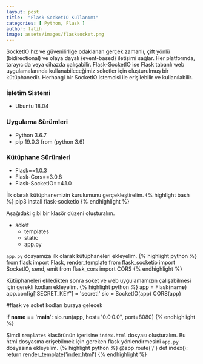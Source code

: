 ```yaml
---
layout: post
title:  "Flask-SocketIO Kullanımı"
categories: [ Python, Flask ]
author: fatih
image: assets/images/flasksocket.png
---
```


SocketIO hız ve güvenilirliğe odaklanan gerçek zamanlı, çift yönlü (bidirectional) ve olaya dayalı (event-based) iletişimi sağlar. Her platformda, tarayıcıda veya cihazda çalışabilir. Flask-SocketIO ise Flask tabanlı web uygulamalarında kullanabileceğimiz soketler için oluşturulmuş bir kütüphanedir. Herhangi bir SocketIO istemcisi ile erişilebilir ve kullanılabilir. 

### İşletim Sistemi
* Ubuntu 18.04

### Uygulama Sürümleri
* Python 3.6.7
* pip 19.0.3 from (python 3.6)

### Kütüphane Sürümleri
* Flask==1.0.3
* Flask-Cors==3.0.8
* Flask-SocketIO==4.1.0

İlk olarak kütüphanemizin kurulumunu gerçekleştirelim.
{% highlight bash %}
pip3 install flask-socketio
{% endhighlight %}

Aşağıdaki gibi bir klasör düzeni oluşturalım.

- soket
  - templates
  - static
  - app.py

```app.py``` dosyamıza ilk olarak kütüphaneleri ekleyelim.
{% highlight python %}
from flask import Flask, render_template
from flask_socketio import SocketIO, send, emit
from flask_cors import CORS
{% endhighlight %}

Kütüphaneleri ekledikten sonra soket ve web uygulamamızın çalışabilmesi için gerekli kodları ekleyelim.
{% highlight python %}
app = Flask(__name__)
app.config['SECRET_KEY'] = 'secret!'
sio = SocketIO(app)
CORS(app)

#flask ve soket kodları buraya gelecek

if __name__ == '__main__':
    sio.run(app, host="0.0.0.0", port=8080)
{% endhighlight %}

Şimdi ```templates``` klasörünün içerisine ```index.html``` dosyası oluşturalım. Bu html dosyasına erişebilmek için gereken flask yönlendirmesini ```app.py``` dosyasına ekleyelim. 
{% highlight python %}
@app.route('/')
def index():
    return render_template('index.html')
{% endhighlight %}